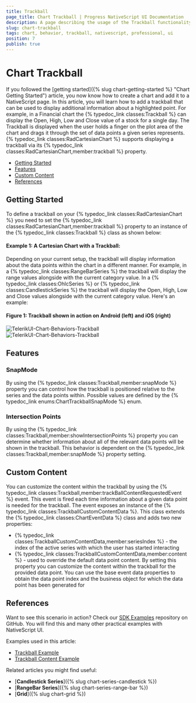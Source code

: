 ```yaml
---
title: Trackball
page_title: Chart Trackball | Progress NativeScript UI Documentation
description: A page describing the usage of the Trackball functionality
slug: chart-trackball
tags: chart, behavior, trackball, nativescript, professional, ui
position: 7
publish: true
---
```


# Chart Trackball

If you followed the [getting started]({% slug chart-getting-started %} "Chart Getting Started") article, you now know how to create a chart and add it to a NativeScript page. In this article, you will learn how to add a trackball that can be used to display additional information about a highlighted point. For example, in a Financial chart the {% typedoc_link classes:Trackball %} can display the Open, High, Low and Close value of a stock for a single day. The Trackball is displayed when the user holds a finger on the plot area of the chart and drags it through the set of data points a given series represents. {% typedoc_link classes:RadCartesianChart %} supports displaying a trackball via its {% typedoc_link classes:RadCartesianChart,member:trackball %} property.

* [Getting Started](#getting-started)
* [Features](#features)
* [Custom Content](#custom-content)
* [References](#references)

## Getting Started
To define a trackball on your {% typedoc_link classes:RadCartesianChart %} you need to set the {% typedoc_link classes:RadCartesianChart,member:trackball %} property to an instance of the {% typedoc_link classes:Trackball %} class as shown below:

#### Example 1: A Cartesian Chart with a Trackball:

<snippet id='chart-trackball-xml'/>

Depending on your current setup, the trackball will display information about the data points within the chart in a different manner. For example, in a {% typedoc_link classes:RangeBarSeries %} the trackball will display the range values alongside with the current category value. In a {% typedoc_link classes:OhlcSeries %} or {% typedoc_link classes:CandlestickSeries %} the trackball will display the Open, High, Low and Close values alongside with the current category value. Here's an example:

#### Figure 1: Trackball shown in action on Android (left) and iOS (right)

![TelerikUI-Chart-Behaviors-Trackball](../../img/ns_ui/trackball_candlestick_android.png "Trackball with Candlestick Series on Android") ![TelerikUI-Chart-Behaviors-Trackball](../../img/ns_ui/trackball_candlestick_ios.png "Trackball with Candlestick Series on iOS")

## Features

### SnapMode
By using the {% typedoc_link classes:Trackball,member:snapMode %} property you can control how the trackball is positioned relative to the series and the data points within. Possible values are defined by the {% typedoc_link enums:ChartTrackballSnapMode %} enum.

### Intersection Points
By using the {% typedoc_link classes:Trackball,member:showIntersectionPoints %} property you can determine whether information about all of the relevant data points will be shown in the trackball. This behavior is dependent on the {% typedoc_link classes:Trackball,member:snapMode %} property setting.

## Custom Content

You can customize the content within the trackball by using the {% typedoc_link classes:Trackball,member:trackBallContentRequestedEvent %} event. This event is fired each time information about a given data point is needed for the trackball. The event exposes an instance of the {% typedoc_link classes:TrackballCustomContentData %}. This class extends the {% typedoc_link classes:ChartEventData %} class and adds two new properties:
* {% typedoc_link classes:TrackballCustomContentData,member:seriesIndex %} - the index of the active series with which the user has started interacting
* {% typedoc_link classes:TrackballCustomContentData,member:content %} - used to override the default data point content. By setting this property you can customize the content within the trackball for the provided data point. You can use the base event data properties to obtain the data point index and the business object for which the data point has been generated for

## References

Want to see this scenario in action?
Check our [SDK Examples](https://github.com/NativeScript/nativescript-ui-samples) repository on GitHub. You will find this and many other practical examples with NativeScript UI.

Examples used in this article:

* [Trackball Example](https://github.com/NativeScript/nativescript-ui-samples/tree/master/chart/app/examples/behaviors)
* [Trackball Content Example](https://github.com/NativeScript/nativescript-ui-samples/tree/master/chart/app/examples/behaviors)

Related articles you might find useful:

* [**Candlestick Series**]({% slug chart-series-candlestick %})
* [**RangeBar Series**]({% slug chart-series-range-bar %})
* [**Grid**]({% slug chart-grid %})
